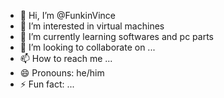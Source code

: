 - 👋 Hi, I’m @FunkinVince
- 👀 I’m interested in virtual machines
- 🌱 I’m currently learning softwares and pc parts
- 💞️ I’m looking to collaborate on ...
- 📫 How to reach me ...
- 😄 Pronouns: he/him
- ⚡ Fun fact: ...

<!---
FunkinVince/FunkinVince is a ✨ special ✨ repository because its `README.md` (this file) appears on your GitHub profile.
You can click the Preview link to take a look at your changes.
--->
